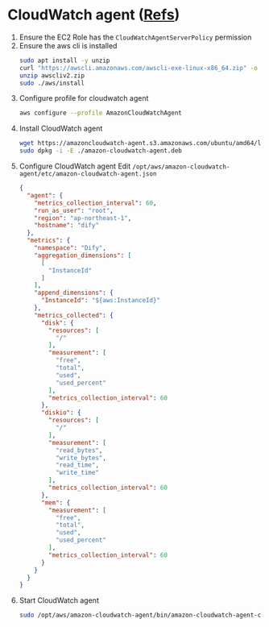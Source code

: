 # CloudWatch agent ([Refs](https://docs.aws.amazon.com/zh_tw/AmazonCloudWatch/latest/monitoring/Install-CloudWatch-Agent.html))

1. Ensure the EC2 Role has the `CloudWatchAgentServerPolicy` permission
2. Ensure the aws cli is installed
    ```bash
    sudo apt install -y unzip
    curl "https://awscli.amazonaws.com/awscli-exe-linux-x86_64.zip" -o "awscliv2.zip"
    unzip awscliv2.zip
    sudo ./aws/install
    ```
3. Configure profile for cloudwatch agent
    ```bash
    aws configure --profile AmazonCloudWatchAgent
    ```
4. Install CloudWatch agent
    ```bash
    wget https://amazoncloudwatch-agent.s3.amazonaws.com/ubuntu/amd64/latest/amazon-cloudwatch-agent.deb
    sudo dpkg -i -E ./amazon-cloudwatch-agent.deb
    ```
5. Configure CloudWatch agent
    Edit `/opt/aws/amazon-cloudwatch-agent/etc/amazon-cloudwatch-agent.json`
    ```json
    {
      "agent": {
        "metrics_collection_interval": 60,
        "run_as_user": "root",
        "region": "ap-northeast-1",
        "hostname": "dify"
      },
      "metrics": {
        "namespace": "Dify",
        "aggregation_dimensions": [
          [
            "InstanceId"
          ]
        ],
        "append_dimensions": {
          "InstanceId": "${aws:InstanceId}"
        },
        "metrics_collected": {
          "disk": {
            "resources": [
              "/"
            ],
            "measurement": [
              "free",
              "total",
              "used",
              "used_percent"
            ],
            "metrics_collection_interval": 60
          },
          "diskio": {
            "resources": [
              "/"
            ],
            "measurement": [
              "read_bytes",
              "write_bytes",
              "read_time",
              "write_time"
            ],
            "metrics_collection_interval": 60
          },
          "mem": {
            "measurement": [
              "free",
              "total",
              "used",
              "used_percent"
            ],
            "metrics_collection_interval": 60
          }
        }
      }
    }
    ```
6. Start CloudWatch agent
    ```bash
    sudo /opt/aws/amazon-cloudwatch-agent/bin/amazon-cloudwatch-agent-ctl -a fetch-config -m ec2 -s -c file:/opt/aws/amazon-cloudwatch-agent/etc/amazon-cloudwatch-agent.json
    ```
